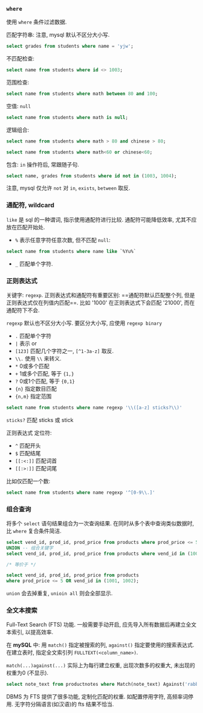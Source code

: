 ### `where`

使用 `where` 条件过滤数据.

匹配字符串: 注意, mysql 默认不区分大小写.

```sql
select grades from students where name = 'yjw';
```

不匹配检查:

```sql
select name from students where id <> 1003;
```

范围检查:

```sql
select name from students where math between 80 and 100;
```

空值: `null` 

```sql
select name from students where math is null;
```

逻辑组合:

```sql
select name from students where math > 80 and chinese > 80;

select name from students where math<60 or chinese<60;
```

包含: `in` 操作符后, 常跟随子句.

```sql
select name, grades from students where id not in (1003, 1004);
```

注意, mysql 仅允许 `not` 对 `in`, `exists`, `between` 取反.

### 通配符, wildcard

`like` 是 sql 的一种谓词, 指示使用通配符进行比较. 通配符可能降低效率, 尤其不应放在匹配开始处.

- `%` 表示任意字符任意次数, 但不匹配 `null`: 

```sql
select name from students where name like `%Yu%`
```

- `_` 匹配单个字符.

### 正则表达式

关键字: `regexp`. 正则表达式和通配符有重要区别: ==通配符默认匹配整个列, 但是正则表达式仅在列值内匹配==. 比如 '1000' 在正则表达式下会匹配 '21000', 而在通配符下不会.

`regexp` 默认也不区分大小写. 要区分大小写, 应使用 `regexp binary`

- `.` 匹配单个字符
- `|` 表示 or
- `[123]` 匹配几个字符之一, `[^1-3a-z]` 取反.
- `\\.` 使用 `\\` 来转义.
- `*` 0或多个匹配
- `+` 1或多个匹配, 等于 `{1,}`
- `?` 0或1个匹配, 等于 `{0,1}`
- `{n}` 指定数目匹配
- `{n,m}` 指定范围

```sql
select name from students where name regexp '\\([a-z] sticks?\\)'
```

`sticks?` 匹配 sticks 或 stick

正则表达式 定位符:

- `^` 匹配开头
- `$` 匹配结尾
- `[[:<:]]` 匹配词首
- `[[:>:]]` 匹配词尾

比如仅匹配一个数:

```sql
select name from students where name regexp '^[0-9\\.]'
```

### 组合查询

将多个 `select` 语句结果组合为一次查询结果. 在同时从多个表中查询类似数据时, 比 `where` 复合条件简洁.

```sql
select vend_id, prod_id, prod_price from products where prod_price <= 5
UNION -- 组合关键字
select vend_id, prod_id, prod_price from products where vend_id in (1001, 1002);

/* 等价于 */

select vend_id, prod_id, prod_price from products
where prod_price <= 5 OR vend_id in (1001, 1002);
```

`union` 会去掉重复, `unioin all` 则会全部显示.

### 全文本搜索

Full-Text Search (FTS) 功能. 一般需要手动开启, 应先导入所有数据后再建立全文本索引, 以提高效率. 

在 **mySQL** 中: 用 `match()` 指定被搜索的列, `against()` 指定要使用的搜索表达式. 在建立表时, 指定全文索引列 `FULLTEXT(<column_name>)`.

`match(...)against(...)` 实际上为每行建立权重, 出现次数多的权重大, 未出现的权重为0 (不显示).
```sql
select note_text from productnotes where Match(note_text) Against('rabbit');
```

DBMS 为 FTS 提供了很多功能, 定制化匹配的权重. 如配置停用字符, 高频率词停用. 无字符分隔语言(如汉语)的 fts 结果不恰当.
